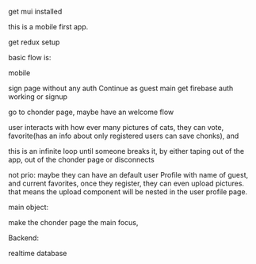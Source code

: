get mui installed

this is a mobile first app.

get redux setup

basic flow is:

mobile

sign page without any auth
Continue as guest main
get firebase auth working or
signup

go to chonder page, maybe have an welcome flow

user interacts with how ever many pictures of cats, they can vote, favorite(has an info about only registered users can save chonks), and 

this is an infinite loop until someone breaks it, by either taping out of the app, out of the chonder page or disconnects

not prio: maybe they can have an default user Profile with name of guest, and current favorites, once they register, they can even upload pictures. that means the upload component will be nested in the user profile page.

main object:

make the chonder page the main focus, 



Backend:

realtime database